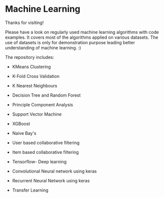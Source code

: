 # Machine Learning

Thanks for visiting!

Please have a look on regularly used machine learning algorithms with code examples. It covers most of the algorithms applied on various datasets. The use of datasets is only for demonstration purpose leading better understanding of machine learning. :)

The repository includes:

* KMeans Clustering

* K-Fold Cross Validation

* K Nearest Neighbours

* Decision Tree and Random Forest

* Principle Component Analysis

* Support Vector Machine

* XGBoost

* Naive Bay's

* User based collaborative filtering

* Item based collaborative filtering

* Tensorflow- Deep learning

* Convolutional Neural network using keras

* Recurrent Neural Network using keras

* Transfer Learning
